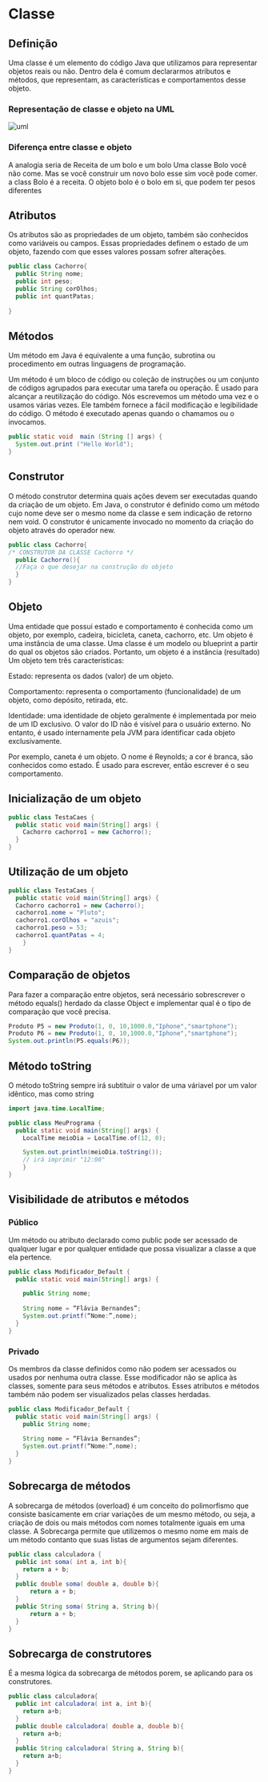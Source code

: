 # Classe

## Definição

Uma classe é um elemento do código Java que utilizamos para representar objetos reais ou não.
Dentro dela é comum declararmos atributos e métodos, que representam, as características e comportamentos desse objeto.

### Representação de classe e objeto na UML

![uml](https://user-images.githubusercontent.com/104468335/191257473-a2ae5aef-fcec-454a-99a7-f71871ca85ce.png)

### Diferença entre classe e objeto

A analogia seria de Receita de um bolo e um bolo
Uma classe Bolo você não come. Mas se você construir um novo bolo esse sim você pode comer.
a class Bolo é a receita. O objeto bolo é o bolo em si, que podem ter pesos diferentes

## Atributos

Os atributos são as propriedades de um objeto, também são conhecidos como variáveis ou campos.
Essas propriedades definem o estado de um objeto, fazendo com que esses valores possam sofrer alterações.

```java
public class Cachorro{
  public String nome;
  public int peso;
  public String corOlhos;
  public int quantPatas;
    
}
```

## Métodos

Um método em Java é equivalente a uma função, subrotina ou procedimento em outras linguagens de programação.

Um método é um bloco de código ou coleção de instruções ou um conjunto de códigos agrupados para executar uma tarefa ou operação.
É usado para alcançar a reutilização do código. Nós escrevemos um método uma vez e o usamos várias vezes.
Ele também fornece a fácil modificação e legibilidade do código. O método é executado apenas quando o chamamos ou o invocamos.

```java
public static void  main (String [] args) {  
  System.out.print ("Hello World");  
}  
```

## Construtor

O método construtor determina quais ações devem ser executadas quando da criação de um objeto.
Em Java, o construtor é definido como um método cujo nome deve ser o mesmo nome da classe e sem indicação de retorno nem void.
O construtor é unicamente invocado no momento da criação do objeto através do operador new.

```java
public class Cachorro{
/* CONSTRUTOR DA CLASSE Cachorro */
  public Cachorro(){
  //Faça o que desejar na construção do objeto
  }
}
```

## Objeto

Uma entidade que possui estado e comportamento é conhecida como um objeto, por exemplo, cadeira, bicicleta, caneta, cachorro, etc.
Um objeto é uma instância de uma classe. Uma classe é um modelo ou blueprint a partir do qual os objetos são criados. Portanto, um objeto é a instância (resultado)
Um objeto tem três características:

Estado: representa os dados (valor) de um objeto.

Comportamento: representa o comportamento (funcionalidade) de um objeto, como depósito, retirada, etc.

Identidade: uma identidade de objeto geralmente é implementada por meio de um ID exclusivo. O valor do ID não é visível para o usuário externo. No entanto, é usado internamente pela JVM para identificar cada objeto exclusivamente.

Por exemplo, caneta é um objeto. O nome é Reynolds; a cor é branca, são conhecidos como estado. É usado para escrever, então escrever é o seu comportamento.

## Inicialização de um objeto

```java
public class TestaCaes {
  public static void main(String[] args) {
    Cachorro cachorro1 = new Cachorro();
  }
}
```

## Utilização de um objeto

```java
public class TestaCaes {
  public static void main(String[] args) {
  Cachorro cachorro1 = new Cachorro();
  cachorro1.nome = "Pluto";
  cachorro1.corOlhos = "azuis";
  cachorro1.peso = 53;
  cachorro1.quantPatas = 4;
    }
}
```

## Comparação de objetos

Para fazer a comparação entre objetos, será necessário sobrescrever o método equals() herdado da classe Object
e implementar qual é o tipo de comparação que você precisa.

```java
Produto P5 = new Produto(1, 0, 10,1000.0,"Iphone","smartphone");
Produto P6 = new Produto(1, 0, 10,1000.0,"Iphone","smartphone");  
System.out.println(P5.equals(P6));
```

## Método toString

O método toString sempre irá  subtituir o valor de uma váriavel por um valor idêntico, mas como string

```java
import java.time.LocalTime;

public class MeuPrograma {
  public static void main(String[] args) {
    LocalTime meioDia = LocalTime.of(12, 0);

    System.out.println(meioDia.toString());
    // irá imprimir "12:00"
    }
}
```

## Visibilidade de atributos e métodos

### Público

Um método ou atributo declarado como public pode ser acessado de qualquer lugar e por qualquer entidade que possa 
visualizar a classe a que ela pertence.

```java
public class Modificador_Default {
  public static void main(String[] args) {

    public String nome;
    
    String nome = “Flávia Bernandes”;
    System.out.printf(“Nome:”,nome);  
  }
}
```

### Privado

Os membros da classe definidos como não podem ser acessados ou usados por nenhuma outra classe. 
Esse modificador não se aplica às classes, somente para seus métodos e atributos.
Esses atributos e métodos também não podem ser visualizados pelas classes herdadas.

```java
public class Modificador_Default {
  public static void main(String[] args) {
    public String nome;
    
    String nome = “Flávia Bernandes”;
    System.out.printf(“Nome:”,nome);  
  }
}
```

## Sobrecarga de métodos

A sobrecarga de métodos (overload) é um conceito do polimorfismo que consiste basicamente em criar variações de um mesmo método,
ou seja, a criação de dois ou mais métodos com nomes totalmente iguais em uma classe.
A Sobrecarga permite que utilizemos o mesmo nome em mais de um método contanto que suas listas de argumentos sejam diferentes.

```java
public class calculadora {
  public int soma( int a, int b){
    return a + b;
  }
  public double soma( double a, double b){
      return a + b;
  }
  public String soma( String a, String b){
      return a + b;
  }
}
```

## Sobrecarga de construtores

É a mesma lógica da sobrecarga de métodos porem, se aplicando para os construtores.

```java
public class calculadora{
  public int calculadora( int a, int b){
    return a+b;
  }
  public double calculadora( double a, double b){
    return a+b;
  }
  public String calculadora( String a, String b){
    return a+b;
  }
}
```
